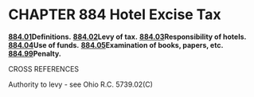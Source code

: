 CHAPTER 884 Hotel Excise Tax
============================

[**884.01**](4032bd42.html)**Definitions.**
[**884.02**](40384b3a.html)**Levy of tax.**
[**884.03**](403c7628.html)**Responsibility of hotels.**
[**884.04**](4046e216.html)**Use of funds.**
[**884.05**](404acb83.html)**Examination of books, papers, etc.**
[**884.99**](404ef8d8.html)**Penalty.**

CROSS REFERENCES

Authority to levy - see Ohio R.C. 5739.02(C)

